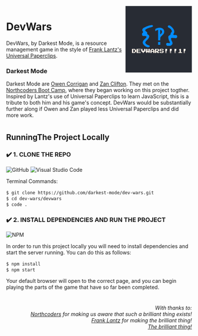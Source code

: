 <img src="https://github.com/darkest-mode/dev-wars/blob/main/dev-wars/src/images/dev-wars.png" width=180px align=right alt="DevWars!!!1!"/>

# DevWars

DevWars, by Darkest Mode, is a resource management game in the style of [Frank Lantz's](https://twitter.com/flantz) [Universal Paperclips](https://www.decisionproblem.com/paperclips/).

### Darkest Mode

Darkest Mode are [Owen Corrigan](https://github.com/ojcorrigan) and [Zan Clifton](https://github.com/ZanClifton). They met on the [Northcoders Boot Camp](https://northcoders.com/our-courses/coding-bootcamp), where they began working on this project togther. Inspired by Lantz's use of Universal Paperclips to learn JavaScript, this is a tribute to both him and his game's concept. DevWars would be substantially further along if Owen and Zan played less Universal Paperclips and did more work.

#

## RunningThe Project Locally
### ✔️ 1. CLONE THE REPO
![GitHub](https://img.shields.io/badge/github-%23121011.svg?style=for-the-badge&logo=github&logoColor=white) ![Visual Studio Code](https://img.shields.io/badge/Visual%20Studio%20Code-0078d7.svg?style=for-the-badge&logo=visual-studio-code&logoColor=white)

Terminal Commands:
```
$ git clone https://github.com/darkest-mode/dev-wars.git
$ cd dev-wars/devwars
$ code .
```

### ✔️ 2. INSTALL DEPENDENCIES AND RUN THE PROJECT
![NPM](https://img.shields.io/badge/NPM-%23000000.svg?style=for-the-badge&logo=npm&logoColor=white)

In order to run this project locally you will need to install dependencies and start the server running. You can do this as follows:

```
$ npm install
$ npm start
```

Your default browser will open to the correct page, and you can begin playing the parts of the game that have so far been completed.

#

<div align=right>
  <h6>With thanks to:
  <br><a href="https://twitter.com/northcoders">Northcoders</a> for making us aware that such a brilliant thing exists!
  <br><a href="https://twitter.com/flantz">Frank Lantz</a> for making the brilliant thing!
  <br><a href="https://www.decisionproblem.com/paperclips/">The brilliant thing!</a>
</div>
